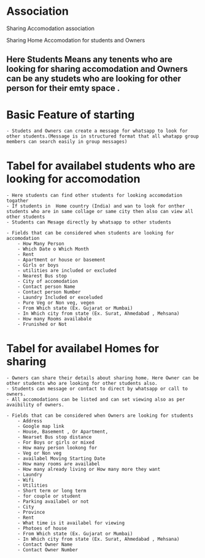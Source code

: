# Association
Sharing Accomodation association 

Sharing Home Accomodation for students and Owners 

## Here Students Means any tenents who are looking for sharing accomodation and Owners can be any studets who are looking for other person for their emty space .

# Basic Feature of starting
    - Studets and Owners can create a message for whatsapp to look for other students.(Message is in structured format that all whatapp group members can search easily in group messages)

# Tabel for availabel students who are looking for accomodation
    - Here students can find other students for looking accomodation togather
    - If students in  Home country (India) and wan to look for onther students who are in same collage or same city then also can view all other students 
    - Students can Mesage directly by whatsapp to other students 

    - Fields that can be considered when students are looking for accomodation
        - How Many Person 
        - Which Date o Which Month
        - Rent 
        - Apartment or house or basement 
        - Girls or boys 
        - utilities are included or excluded 
        - Nearest Bus stop
        - City of accomodation 
        - Contact person Name 
        - Contact person Number 
        - Laundry Included or exceluded 
        - Pure Veg or Non veg, vegen 
        - From Which state (Ex. Gujarat or Mumbai)    
        - In Which city from state (Ex. Surat, Ahmedabad , Mehsana)
        - How many Rooms availabale 
        - Frunished or Not 

# Tabel for availabel Homes for sharing 
    - Owners can share their details about sharing home. Here Owner can be other students who are looking for other students also. 
    - Students can message or contact to direct by whatsapp or call to owners. 
    - All accomodations can be listed and can set viewing also as per avaibility of owners. 

    - Fields that can be considered when Owners are looking for students
        - Address 
        - Google map link 
        - House, Basement , Or Apartment, 
        - Nearset Bus stop distance 
        - For Boys or girls or mixed 
        - How many person lookong for 
        - Veg or Non veg 
        - availabel Moving Starting Date
        - How many rooms are availabel 
        - How many already living or How many more they want
        - Laundry 
        - Wifi
        - Utilities 
        - Short term or long term 
        - for couple or student
        - Parking availabel or not  
        - City 
        - Province 
        - Rent 
        - What time is it availabel for viewing 
        - Photoes of house 
        - From Which state (Ex. Gujarat or Mumbai)    
        - In Which city from state (Ex. Surat, Ahmedabad , Mehsana)
        - Contact Owner Name 
        - Contact Owner Number